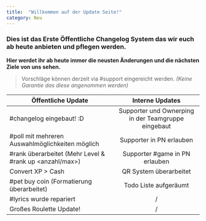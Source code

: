 ```yaml
---
title:  "Willkommen auf der Update Seite!"
category: Neu
---
```

### Dies ist das Erste Öffentliche Changelog System das wir euch ab heute anbieten und pflegen werden.

**Hier werdet ihr ab heute immer die neusten Änderungen und die nächsten Ziele von uns sehen.**

> Vorschläge können derzeit via #support eingereicht werden. 
*(Keine Garantie das diese angenommen werden)*

| Öffentliche Update  | Interne Updates |
| ------------- |:-------------:|
| #changelog eingebaut! :D      | Supporter und Ownerping in der Teamgruppe eingebaut    |
| #poll mit mehreren Auswahlmöglichkeiten möglich      | Supporter in PN erlauben     |
| #rank überarbeitet (Mehr Level & #rank up <anzahl/max>)      | Supporter #game in PN erlauben     |
| Convert XP > Cash      | QR System überarbeitet     |
| #pet buy coin (Formatierung überarbeitet)     | Todo Liste aufgeräumt     |
| #lyrics wurde repariert      | /   |
| Großes Roulette Update!      | /   |
